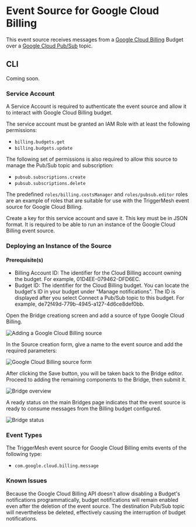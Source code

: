 # Event Source for Google Cloud Billing

This event source receives messages from a [Google Cloud Billing][gc-billing] Budget
over a [Google Cloud Pub/Sub][gc-billing-events] topic.

## CLI

Coming soon.


### Service Account

A Service Account is required to authenticate the event source and allow it to interact with Google
Cloud Billing budget.

The service account must be granted an IAM Role with at least the following permissions:

- `billing.budgets.get`
- `billing.budgets.update`

The following set of permissions is also required to allow this source to manage the Pub/Sub topic and subscription:

- `pubsub.subscriptions.create`
- `pubsub.subscriptions.delete`

The predefined `roles/billing.costsManager` and `roles/pubsub.editor` roles are an example of roles that are suitable for use with the TriggerMesh event
source for Google Cloud Billing.

Create a key for this service account and save it. This key must be in JSON format. It is required to be
able to run an instance of the Google Cloud Billing event source.

### Deploying an Instance of the Source

#### Prerequisite(s)

- Billing Account ID: The identifier for the Cloud Billing account owning the budget. For example, 01D4EE-079462-DFD6EC.
- Budget ID: The identifier for the Cloud Billing budget. You can locate the budget's ID in your budget under "Manage notifications".
             The ID is displayed after you select Connect a Pub/Sub topic to this budget. For example, de72f49d-779b-4945-a127-4d6ce8def0bb.

Open the Bridge creationg screen and add a source of type Google Cloud Billing.

![Adding a Google Cloud Billing source](../../assets/images/googlecloudbilling-source/create-bridge-1.png)

In the Source creation form, give a name to the event source and add the required parameters:

![Google Cloud Billing source form](../../assets/images/googlecloudbilling-source/create-bridge-2.png)

After clicking the Save button, you will be taken back to the Bridge editor. Proceed to adding the remaining components to the Bridge, then submit it.

![Bridge overview](../../assets/images/googlecloudbilling-source/create-bridge-3.png)

A ready status on the main Bridges page indicates that the event source is ready to consume messages from the Billing budget configured.

![Bridge status](../../assets/images/googlecloudbilling-source/create-bridge-4.png)

### Event Types

The TriggerMesh event source for Google Cloud Billing emits events of the following type:

- `com.google.cloud.billing.message`

### Known Issues

Because the Google Cloud Billing API doesn't allow disabling a Budget's notifications programmatically,
budget notifications will remain enabled even after the deletion of the event source. The destination
Pub/Sub topic will nevertheless be deleted, effectively causing the interruption of budget notifications.

[gc-billing]: https://cloud.google.com/billing/docs
[gc-billing-events]: https://cloud.google.com/billing/docs/how-to/budgets-programmatic-notifications
